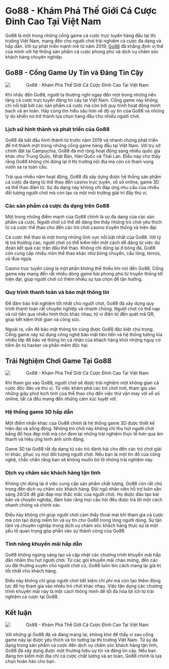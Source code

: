 <h1>Go88 - Khám Phá Thế Giới Cá Cược Đỉnh Cao Tại Việt Nam</h1><p>Go88 là một trong những cổng game cá cược trực tuyến hàng đầu tại thị trường Việt Nam, mang đến cho người chơi trải nghiệm cá cược đa dạng và hấp dẫn. Với sự phát triển mạnh mẽ từ năm 2019, <a href="https://www.gamebaigo88.tv/">Go88</a> đã khẳng định vị thế của mình với hệ thống sản phẩm cá cược phong phú và dịch vụ chăm sóc khách hàng chuyên nghiệp.</p>
<h2>Go88 - Cổng Game Uy Tín và Đáng Tin Cậy</h2>
<div class="postImages" style="text-align: center;"><img style="max-width: 100%; height: auto; margin: 10px auto; display: block;" src="https://www.go2022ooh.com/wp-content/themes/go88/images/banner-v2.png" alt="Go88 - Khám Phá Thế Giới Cá Cược Đỉnh Cao Tại Việt Nam"></div>
<p>Khi nhắc đến Go88, người ta thường nghĩ ngay đến một trong những nền tảng cá cược trực tuyến đáng tin cậy tại Việt Nam. Cổng game này không chỉ nổi bật bởi các sản phẩm cá cược mà còn bởi quy trình hoạt động minh bạch và an toàn. Hãy cùng tìm hiểu sâu hơn về độ uy tín của Go88 và những lý do khiến nó trở thành lựa chọn hàng đầu cho nhiều người chơi.</p>
<h3>Lịch sử hình thành và phát triển của Go88</h3>
<p>Go88 đã bắt đầu hình thành từ trước năm 2019 và nhanh chóng phát triển để trở thành một trong những cổng game hàng đầu tại Việt Nam. Với trụ sở chính đặt tại Campuchia, Go88 đã mở rộng hoạt động sang nhiều quốc gia khác như Trung Quốc, Nhật Bản, Hàn Quốc và Thái Lan. Điều này cho thấy rằng Go88 không chỉ dừng lại ở thị trường nội địa mà còn có tham vọng vươn xa ra toàn cầu.</p>
<p>Trải qua nhiều năm hoạt động, Go88 đã xây dựng được hệ thống sản phẩm cá cược đa dạng từ thể thao đến casino trực tuyến, xổ số online, game 3D và thể thao điện tử. Sự đa dạng này không chỉ đáp ứng nhu cầu của nhiều đối tượng người chơi mà còn tạo ra một môi trường giải trí đầy thú vị.</p>
<h3>Các sản phẩm cá cược đa dạng trên Go88</h3>
<p>Một trong những điểm mạnh của Go88 chính là sự đa dạng của các sản phẩm cá cược. Người chơi có thể dễ dàng tìm thấy những trò chơi yêu thích từ cá cược thể thao cho đến các trò chơi casino truyền thống và hiện đại.</p>
<p>Cá cược thể thao là một trong những lĩnh vực nổi bật nhất của Go88. Với tỷ lệ trả thưởng cao, người chơi có thể kiếm tiền một cách dễ dàng từ việc dự đoán kết quả các trận đấu thể thao. Không chỉ dừng lại ở bóng đá, Go88 còn cung cấp nhiều môn thể thao khác như bóng chuyền, cầu lông, tennis, và đua ngựa.</p>
<p>Casino trực tuyến cũng là một phần không thể thiếu khi nói đến Go88. Cổng game này mang đến rất nhiều dòng game bài phong phú từ truyền thống tới hiện đại, giúp người chơi có thêm nhiều sự lựa chọn để tận hưởng.</p>
<h3>Quy trình thanh toán và bảo mật thông tin</h3>
<p>Để đảm bảo trải nghiệm tốt nhất cho người chơi, Go88 đã xây dựng quy trình thanh toán rất chuyên nghiệp và nhanh chóng. Người chơi có thể nạp và rút tiền qua nhiều hình thức khác nhau, từ ví điện tử đến quét mã QR, giúp tiết kiệm thời gian và công sức.</p>
<p>Ngoài ra, vấn đề bảo mật thông tin cũng được Go88 đặc biệt chú trọng. Cổng game này sử dụng công nghệ bảo mật tiên tiến và hệ thống tường lửa nhiều lớp để bảo vệ thông tin cá nhân của khách hàng khỏi những nguy cơ tiềm ẩn từ hacker và phần mềm độc hại.</p>
<h2>Trải Nghiệm Chơi Game Tại Go88</h2>
<div class="postImages" style="text-align: center;"><img style="max-width: 100%; height: auto; margin: 10px auto; display: block;" src="https://static.storyweaver.org.in/users/profile_images/900127/original/logo-Go88.jpg" alt="Go88 - Khám Phá Thế Giới Cá Cược Đỉnh Cao Tại Việt Nam"></div>
<p>Khi tham gia vào Go88, người chơi sẽ được trải nghiệm một không gian cá cược độc đáo và thú vị. Từ việc khám phá các trò chơi mới, tham gia vào những giây phút kịch tính của thể thao cho đến việc thử vận may với xổ số online, tất cả đều mang đến những cảm xúc tuyệt vời.</p>
<h3>Hệ thống game 3D hấp dẫn</h3>
<p>Một điểm nhấn khác của Go88 chính là hệ thống game 3D được thiết kế hiện đại và sống động. Những trò chơi này không chỉ thu hút người chơi bằng đồ họa đẹp mắt mà còn đem lại những trải nghiệm thực tế hơn qua âm thanh và hiệu ứng hình ảnh sinh động.</p>
<p>Game 3D tại Go88 rất đa dạng từ các trò đánh bài cho đến các trò chơi giải trí khác, phục vụ mọi đối tượng người chơi. Nếu bạn là một tín đồ của công nghệ, chắc chắn rằng bạn sẽ không muốn bỏ lỡ những trải nghiệm này.</p>
<h3>Dịch vụ chăm sóc khách hàng tận tình</h3>
<p>Không chỉ dừng lại ở việc cung cấp sản phẩm chất lượng, Go88 còn rất chú trọng đến dịch vụ chăm sóc khách hàng. Đội ngũ nhân viên hỗ trợ luôn sẵn sàng 24/24 để giải đáp mọi thắc mắc của người chơi. Họ được đào tạo bài bản và chuyên nghiệp, đảm bảo rằng mọi câu hỏi đều được trả lời một cách nhanh chóng và chính xác.</p>
<p>Điều này không chỉ giúp người chơi cảm thấy thoải mái khi tham gia cá cược mà còn tạo dựng niềm tin và uy tín cho Go88 trong lòng người dùng. Sự tận tâm và chuyên nghiệp trong dịch vụ chăm sóc khách hàng thực sự là một yếu tố quan trọng góp phần vào sự thành công của Go88.</p>
<h3>Tính năng khuyến mãi hấp dẫn</h3>
<p>Go88 không ngừng sáng tạo và cập nhật các chương trình khuyến mãi hấp dẫn nhằm thu hút người chơi. Từ các gói khuyến mãi chào mừng, đến các ưu đãi thường xuyên cho người chơi cũ, Go88 luôn tìm cách mang lại giá trị tốt nhất cho khách hàng.</p>
<p>Điều này không chỉ giúp người chơi tiết kiệm chi phí mà còn tạo thêm động lực để họ tham gia vào nhiều trò chơi khác nhau. Việc tận dụng các chương trình khuyến mãi này là một cách thông minh để tối đa hóa lợi ích từ trải nghiệm cá cược tại Go88.</p>
<h2>Kết luận</h2>
<div class="postImages" style="text-align: center;"><img style="max-width: 100%; height: auto; margin: 10px auto; display: block;" src="https://static.gameloop.com/img/a3ffd1c99e5e1bfebe12224243493423.jpg?imageMogr2/thumbnail/undefinedx266/format/webp" alt="Go88 - Khám Phá Thế Giới Cá Cược Đỉnh Cao Tại Việt Nam"></div>
<p>Với những gì Go88 đã và đang mang lại, không khó để thấy vì sao cổng game này lại được yêu thích và tin tưởng tại thị trường Việt Nam. Từ sự đa dạng trong sản phẩm cá cược đến dịch vụ chăm sóc khách hàng tận tình, Go88 đã xây dựng được một thương hiệu uy tín và đáng tin cậy. Nếu bạn đang tìm kiếm một địa chỉ cá cược chất lượng và an toàn, Go88 chính là lựa chọn hoàn hảo cho bạn.</p>
